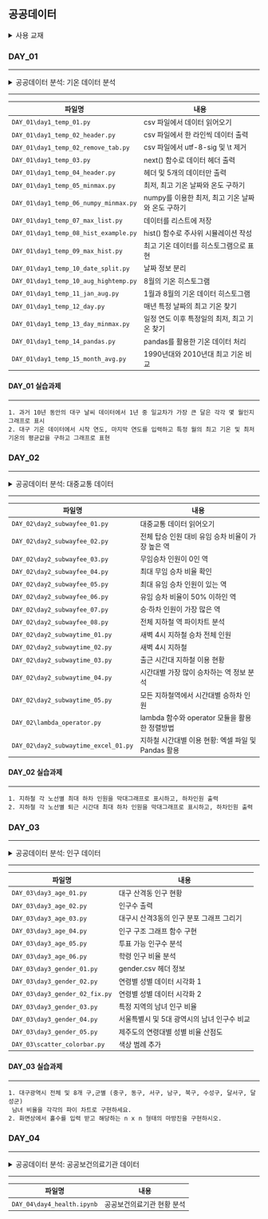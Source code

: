 ## 공공데이터

<details>
<summary>사용 교재</summary>

![](./images/모두의%20데이터%20분석%20with%20파이썬.png)

</details>

### DAY_01

---

<details>
<summary> 공공데이터 분석: 기온 데이터 분석 </summary>

> -   CSV 파일 활용
> -   대구 기온 데이터 분석

</details>

---

| 파일명                                | 내용                                              |
| ------------------------------------- | ------------------------------------------------- |
| `DAY_01\day1_temp_01.py`              | csv 파일에서 데이터 읽어오기                      |
| `DAY_01\day1_temp_02_header.py`       | csv 파일에서 한 라인씩 데이터 출력                |
| `DAY_01\day1_temp_02_remove_tab.py`   | csv 파일에서 utf-8-sig 및 \t 제거                 |
| `DAY_01\day1_temp_03.py`              | next() 함수로 데이터 헤더 출력                    |
| `DAY_01\day1_temp_04_header.py`       | 헤더 및 5개의 데이터만 출력                       |
| `DAY_01\day1_temp_05_minmax.py`       | 최저, 최고 기온 날짜와 온도 구하기                |
| `DAY_01\day1_temp_06_numpy_minmax.py` | numpy를 이용한 최저, 최고 기온 날짜와 온도 구하기 |
| `DAY_01\day1_temp_07_max_list.py`     | 데이터를 리스트에 저장                            |
| `DAY_01\day1_temp_08_hist_example.py` | hist() 함수로 주사위 시뮬레이션 작성              |
| `DAY_01\day1_temp_09_max_hist.py`     | 최고 기온 데이터를 히스토그램으로 표현            |
| `DAY_01\day1_temp_10_date_split.py`   | 날짜 정보 분리                                    |
| `DAY_01\day1_temp_10_aug_hightemp.py` | 8월의 기온 히스토그램                             |
| `DAY_01\day1_temp_11_jan_aug.py`      | 1월과 8월의 기온 데이터 히스토그램                |
| `DAY_01\day1_temp_12_day.py`          | 매년 특정 날짜의 최고 기온 찾기                   |
| `DAY_01\day1_temp_13_day_minmax.py`   | 일정 연도 이후 특정일의 최저, 최고 기온 찾기      |
| `DAY_01\day1_temp_14_pandas.py`       | pandas를 활용한 기온 데이터 처리                  |
| `DAY_01\day1_temp_15_month_avg.py`    | 1990년대와 2010년대 최고 기온 비교                |

#### DAY_01 실습과제

---

    1. 과거 10년 동안의 대구 날씨 데이터에서 1년 중 일교차가 가장 큰 달은 각각 몇 월인지 그래프로 표시
    2. 대구 기온 데이터에서 시작 연도, 마지막 연도를 입력하고 특정 월의 최고 기온 및 최저 기온의 평균값을 구하고 그래프로 표현

### DAY_02

---

<details>
<summary> 공공데이터 분석: 대중교통 데이터 </summary>

> -   승하차 인원 분석
> -   시간대별 데이터 분석

</details>

---

| 파일명                               | 내용                                                |
| ------------------------------------ | --------------------------------------------------- |
| `DAY_02\day2_subwayfee_01.py`        | 대중교통 데이터 읽어오기                            |
| `DAY_02\day2_subwayfee_02.py`        | 전체 탑승 인원 대비 유임 승차 비율이 가장 높은 역   |
| `DAY_02\day2_subwayfee_03.py`        | 무임승차 인원이 0인 역                              |
| `DAY_02\day2_subwayfee_04.py`        | 최대 무임 승차 비율 확인                            |
| `DAY_02\day2_subwayfee_05.py`        | 최대 유임 승차 인원이 있는 역                       |
| `DAY_02\day2_subwayfee_06.py`        | 유임 승차 비율이 50% 이하인 역                      |
| `DAY_02\day2_subwayfee_07.py`        | 승·하차 인원이 가장 많은 역                         |
| `DAY_02\day2_subwayfee_08.py`        | 전체 지하철 역 파이차트 분석                        |
| `DAY_02\day2_subwaytime_01.py`       | 새벽 4시 지하철 승차 전체 인원                      |
| `DAY_02\day2_subwaytime_02.py`       | 새벽 4시 지하철                                     |
| `DAY_02\day2_subwaytime_03.py`       | 출근 시간대 지하철 이용 현황                        |
| `DAY_02\day2_subwaytime_04.py`       | 시간대별 가장 많이 승차하는 역 정보 분석            |
| `DAY_02\day2_subwaytime_05.py`       | 모든 지하철역에서 시간대별 승하차 인원              |
| `DAY_02\lambda_operator.py`          | lambda 함수와 operator 모듈을 활용한 정렬방법       |
| `DAY_02\day2_subwaytime_excel_01.py` | 지하철 시간대별 이용 현황: 엑셀 파일 및 Pandas 활용 |

#### DAY_02 실습과제

---

    1. 지하철 각 노선별 최대 하차 인원을 막대그래프로 표시하고, 하차인원 출력
    2. 지하철 각 노선별 퇴근 시간대 최대 하차 인원을 막대그래프로 표시하고, 하차인원 출력

### DAY_03

---

<details>
<summary> 공공데이터 분석: 인구 데이터 </summary>

> -   대구시 인구 분석
> -   투표 가능 인구수 분석
> -   학령 인구 분석
> -   성별 데이터 분석

</details>

---

| 파일명                         | 내용                                        |
| ------------------------------ | ------------------------------------------- |
| `DAY_03\day3_age_01.py`        | 대구 산격동 인구 현황                       |
| `DAY_03\day3_age_02.py`        | 인구수 출력                                 |
| `DAY_03\day3_age_03.py`        | 대구시 산격3동의 인구 분포 그래프 그리기    |
| `DAY_03\day3_age_04.py`        | 인구 구조 그래프 함수 구현                  |
| `DAY_03\day3_age_05.py`        | 투표 가능 인구수 분석                       |
| `DAY_03\day3_age_06.py`        | 학령 인구 비율 분석                         |
| `DAY_03\day3_gender_01.py`     | gender.csv 헤더 정보                        |
| `DAY_03\day3_gender_02.py`     | 연령별 성별 데이터 시각화 1                 |
| `DAY_03\day3_gender_02_fix.py` | 연령별 성별 데이터 시각화 2                 |
| `DAY_03\day3_gender_03.py`     | 특정 지역의 남녀 인구 비율                  |
| `DAY_03\day3_gender_04.py`     | 서울특별시 및 5대 광역시의 남녀 인구수 비교 |
| `DAY_03\day3_gender_05.py`     | 제주도의 연령대별 성별 비율 산점도          |
| `DAY_03\scatter_colorbar.py`   | 색상 범례 추가                              |

#### DAY_03 실습과제

---

    1. 대구광역시 전체 및 8개 구,군별 (중구, 동구, 서구, 남구, 북구, 수성구, 달서구, 달성군)
     남녀 비율을 각각의 파이 차트로 구현하세요.
    2. 화면상에서 홀수를 입력 받고 해당하는 n x n 형태의 마방진을 구현하시오.

### DAY_04

---

<details>
<summary> 공공데이터 분석: 공공보건의료기관 데이터 </summary>

> -   공공보건의료기관 현황 분석

</details>

---

| 파일명                     | 내용                       |
| -------------------------- | -------------------------- |
| `DAY_04\day4_health.ipynb` | 공공보건의료기관 현황 분석 |
